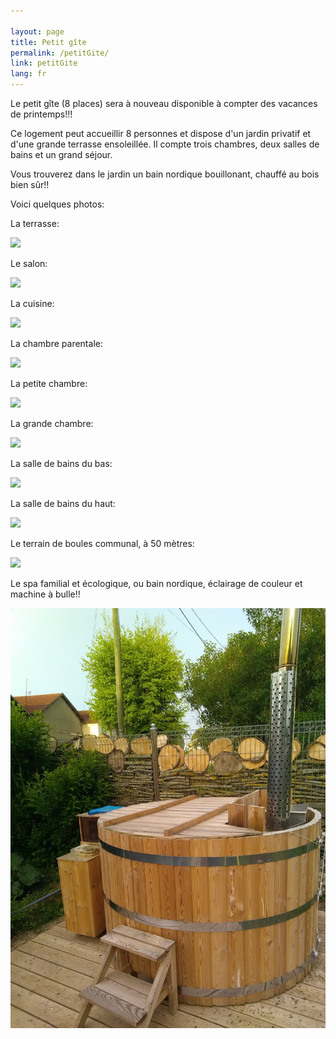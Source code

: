 ```yaml
---

layout: page
title: Petit gîte
permalink: /petitGite/
link: petitGite
lang: fr
---
```

Le petit gîte (8 places) sera à nouveau disponible à compter des vacances de printemps!!!

Ce logement peut accueillir 8 personnes et dispose d'un jardin privatif et  d'une grande terrasse ensoleillée. Il compte trois chambres, deux salles de bains et un grand séjour.

Vous trouverez dans le jardin un bain nordique bouillonant, chauffé au bois bien sûr!!

Voici quelques photos:

La terrasse:

![](/images/petitGite/.jpg )

Le salon:

![](/images/petitGite/.jpg )

La cuisine:

![](/images/petitGite/.jpg )

La chambre parentale:

![](/images/petitGite/.jpg )

La petite chambre:

![](/images/petitGite/.jpg )

La grande chambre:

![](/images/petitGite/.jpg )

La salle de bains du bas:

![](/images/petitGite/.jpg )

La salle de bains du haut:

![](/images/petitGite/.jpg )

Le terrain de boules communal, à 50 mètres:

![](/images/petitGite/.jpg )

Le spa familial et écologique, ou bain nordique, éclairage de couleur et machine à bulle!!

![](/images/gite13p/spa.jpg )


